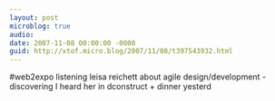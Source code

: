 ```yaml
---
layout: post
microblog: true
audio: 
date: 2007-11-08 00:00:00 -0000
guid: http://xtof.micro.blog/2007/11/08/t397543932.html
---
```

#web2expo  listening leisa reichett about agile design/development - discovering  I heard her in dconstruct +  dinner yesterd
